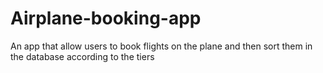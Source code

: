 # Airplane-booking-app
An app that allow users to book flights on the plane and then sort them in the database according to the tiers

